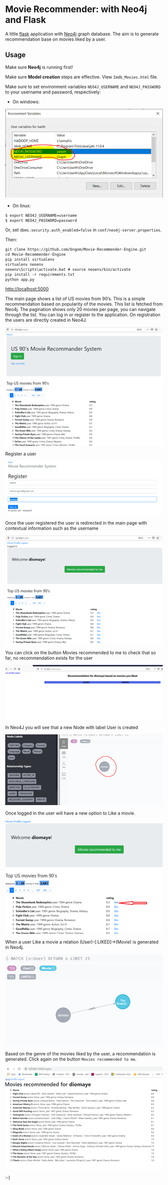 # Movie Recommender: with Neo4j and Flask
A little [flask](https://palletsprojects.com/p/flask/) application with [Neo4j](http://neo4j.com/download/other-releases/) graph database. The aim is to generate recommendation base on movies liked by a user.

## Usage

Make sure **Neo4j** is running first!

Make sure **Model creation** steps are effective. View `Imdb_Movies.html` file.

Make sure to set environment variables `NEO4J_USERNAME` and `NEO4J_PASSWORD`
to your username and password, respectively:

* On windows:

![env](img/env.png)

* On linux:

```
$ export NEO4J_USERNAME=username
$ export NEO4J_PASSWORD=password
```

Or, set `dbms.security.auth_enabled=false` in `conf/neo4j-server.properties`.

Then:

```
git clone https://github.com/bngom/Movie-Recommender-Engine.git
cd Movie-Recommender-Engine
pip install virtualenv
virtualenv neoenv
neoenv\Scripts\activate.bat # source neoenv/bin/activate 
pip install -r requirements.txt
python app.py
```

[http://localhost:5000](http://localhost:5000)

The main page shows a list of US movies from 90’s. This is a simple recommendation based on popularity of the movies. This list is fetched from Neo4j.
The pagination shows only 20 movies per page, you can navigate through the list. 
You can log in or register to the application.  On registration the users are directly created in Neo4J.

![index](img/index.png)

Register a user

![register](img/register.png)

Once the user registered the user is redirected in the main page with contextual information such as the username

![index2](img/index2.png)

You can click on the button Movies recommended to me to check that so far, no recommendation exists for the user

![rec1](img/rec1.png)

In Neo4J you will see that a new Node with label User is created

![node](img/usernode.png)

Once logged in the user will have a new option to Like a movie. 

![like](img/like.png)

When a user Like a movie a relation (User)-[:LIKED]->(Movie) is generated in Neo4j.

![relation](img/relation.png)

Based on the genre of the movies liked by the user, a recommendation is generated. 
Click again on the button `Movies recommended to me`.

![recommend](img/recommended.PNG)

:-)



